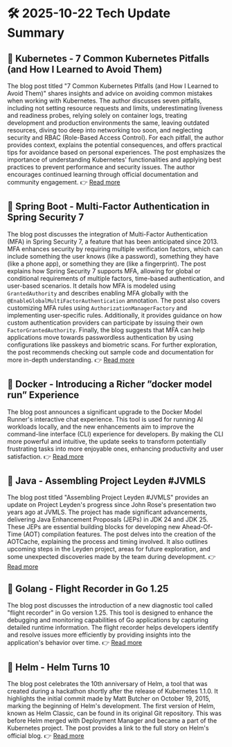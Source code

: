 # 🛠️ 2025-10-22 Tech Update Summary

## 🔹 Kubernetes - 7 Common Kubernetes Pitfalls (and How I Learned to Avoid Them)
The blog post titled "7 Common Kubernetes Pitfalls (and How I Learned to Avoid Them)" shares insights and advice on avoiding common mistakes when working with Kubernetes. The author discusses seven pitfalls, including not setting resource requests and limits, underestimating liveness and readiness probes, relying solely on container logs, treating development and production environments the same, leaving outdated resources, diving too deep into networking too soon, and neglecting security and RBAC (Role-Based Access Control). For each pitfall, the author provides context, explains the potential consequences, and offers practical tips for avoidance based on personal experiences. The post emphasizes the importance of understanding Kubernetes' functionalities and applying best practices to prevent performance and security issues. The author encourages continued learning through official documentation and community engagement.
👉 [Read more](https://kubernetes.io/blog/2025/10/20/seven-kubernetes-pitfalls-and-how-to-avoid/)

## 🔹 Spring Boot - Multi-Factor Authentication in Spring Security 7
The blog post discusses the integration of Multi-Factor Authentication (MFA) in Spring Security 7, a feature that has been anticipated since 2013. MFA enhances security by requiring multiple verification factors, which can include something the user knows (like a password), something they have (like a phone app), or something they are (like a fingerprint). The post explains how Spring Security 7 supports MFA, allowing for global or conditional requirements of multiple factors, time-based authentication, and user-based scenarios. It details how MFA is modeled using `GrantedAuthority` and describes enabling MFA globally with the `@EnableGlobalMultiFactorAuthentication` annotation. The post also covers customizing MFA rules using `AuthorizationManagerFactory` and implementing user-specific rules. Additionally, it provides guidance on how custom authentication providers can participate by issuing their own `FactorGrantedAuthority`. Finally, the blog suggests that MFA can help applications move towards passwordless authentication by using configurations like passkeys and biometric scans. For further exploration, the post recommends checking out sample code and documentation for more in-depth understanding.
👉 [Read more](https://spring.io/blog/2025/10/21/multi-factor-authentication-in-spring-security-7)

## 🔹 Docker - Introducing a Richer ”docker model run” Experience
The blog post announces a significant upgrade to the Docker Model Runner's interactive chat experience. This tool is used for running AI workloads locally, and the new enhancements aim to improve the command-line interface (CLI) experience for developers. By making the CLI more powerful and intuitive, the update seeks to transform potentially frustrating tasks into more enjoyable ones, enhancing productivity and user satisfaction.
👉 [Read more](https://www.docker.com/blog/docker-model-run-prompt/)

## 🔹 Java - Assembling Project Leyden #JVMLS
The blog post titled "Assembling Project Leyden #JVMLS" provides an update on Project Leyden's progress since John Rose's presentation two years ago at JVMLS. The project has made significant advancements, delivering Java Enhancement Proposals (JEPs) in JDK 24 and JDK 25. These JEPs are essential building blocks for developing new Ahead-Of-Time (AOT) compilation features. The post delves into the creation of the AOTCache, explaining the process and timing involved. It also outlines upcoming steps in the Leyden project, areas for future exploration, and some unexpected discoveries made by the team during development.
👉 [Read more](https://inside.java/2025/10/21/jvmls-assembling-project-leyden/)

## 🔹 Golang - Flight Recorder in Go 1.25
The blog post discusses the introduction of a new diagnostic tool called "flight recorder" in Go version 1.25. This tool is designed to enhance the debugging and monitoring capabilities of Go applications by capturing detailed runtime information. The flight recorder helps developers identify and resolve issues more efficiently by providing insights into the application's behavior over time.
👉 [Read more](https://go.dev/blog/flight-recorder)

## 🔹 Helm - Helm Turns 10
The blog post celebrates the 10th anniversary of Helm, a tool that was created during a hackathon shortly after the release of Kubernetes 1.1.0. It highlights the initial commit made by Matt Butcher on October 19, 2015, marking the beginning of Helm's development. The first version of Helm, known as Helm Classic, can be found in its original Git repository. This was before Helm merged with Deployment Manager and became a part of the Kubernetes project. The post provides a link to the full story on Helm's official blog.
👉 [Read more](https://helm.sh/blog/helm-turns-ten/)

